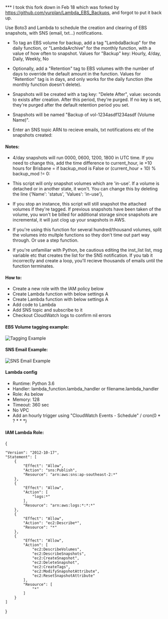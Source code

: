 *** I took this fork down in Feb 18 which was forked by https://github.com/yurplan/Lambda_EBS_Backups, and forgot to put it back up.

Use Boto3 and Lambda to schedule the creation and clearing of EBS snapshots, with SNS (email, txt...) notifications.

 - To tag an EBS volume for backup, add a tag "LambdaBackup" for the daily function, or "LambdaArchive" for the monthly function, with a value of how often to snapshot. Values for "Backup" key: Hourly, 4/day, Daily, Weekly, No

 - Optionally, add a "Retention" tag to EBS volumes with the number of days to override the default amount in the function. Values for "Retention" tag is in days, and only works for the daily function (the monthly function doesn't delete).

 - Snapshots will be created with a tag key: "Delete After", value: seconds to exists after creation. After this period, they're purged. If no key is set, they're purged after the default retention period you set.

 - Snapshots will be named "Backup of vol-1234asdf1234asdf (Volume Name)".
    
 - Enter an SNS topic ARN to recieve emails, txt notifications etc of the snapshots created:
    
    
#### Notes:
 - 4/day snapshots will run 0000, 0600, 1200, 1800 in UTC time. If you need to change this, add the time difference to current_hour, ie +10 hours for Brisbane = if backup_mod is False or (current_hour + 10) % backup_mod != 0:

 - This script will only snapshot volumes which are 'in-use'. If a volume is detached or in another state, it won't. You can change this by deleting the line {'Name': 'status', 'Values': 'in-use'},

 - If you stop an instance, this script will still snapshot the attached volumes if they're tagged. If previous snapshots have been taken of the volume, you won't be billed for additional storage since snapshots are incremental, it will just clog up your snapshots in AWS.

 - If you're using this function for several hundred/thousand volumes, split the volumes into multple functions so they don't time out part way through. Or use a step function.

 - If you're unfamiliar with Python, be cautious editing the inst_list list, msg variable etc that creates the list for the SNS notification. If you tab it incorrectly and create a loop, you'll recieve thousands of emails until the function terminates.



#### How to:
 - Create a new role with the IAM policy below 
 - Create Lambda function with below settings A
 - Create Lambda function with below settings A
 - Add code to Lambda 
 - Add SNS topic and subscribe to it 
 - Checkout CloudWatch logs to confirm nil errors


#### EBS Volume tagging example:

![Tagging Example](https://github.com/TacMechMonkey/Lambda_EBS_Backups-Python_3-6/blob/master/TaggingExample.PNG)



#### SNS Email Example:

![SNS Email Example](https://github.com/TacMechMonkey/Lambda_EBS_Backups-Python_3-6/blob/master/EmailExample.jpg)


#### Lambda config
 - Runtime: Python 3.6
 - Handler: lambda_function.lambda_handler or filename.lambda_handler
 - Role: As below
 - Memory: 128
 - Timeout: 360 sec
 - No VPC
 - Add an hourly trigger using "CloudWatch Events - Schedule" / cron(0 * ? * * *)


#### IAM Lambda Role:

{

    "Version": "2012-10-17",
    "Statement": [
        {
            "Effect": "Allow",
            "Action": "sns:Publish",
            "Resource": "arn:aws:sns:ap-southeast-2:*"
        },
        {
            "Effect": "Allow",
            "Action": [
                "logs:*"
            ],
            "Resource": "arn:aws:logs:*:*:*"
        },
        {
            "Effect": "Allow",
            "Action": "ec2:Describe*",
            "Resource": "*"
        },
        {
            "Effect": "Allow",
            "Action": [
                "ec2:DescribeVolumes",
                "ec2:DescribeSnapshots",
                "ec2:CreateSnapshot",
                "ec2:DeleteSnapshot",
                "ec2:CreateTags",
                "ec2:ModifySnapshotAttribute",
                "ec2:ResetSnapshotAttribute"
            ],
            "Resource": [
                "*"
            ]
        }
    ]
}
